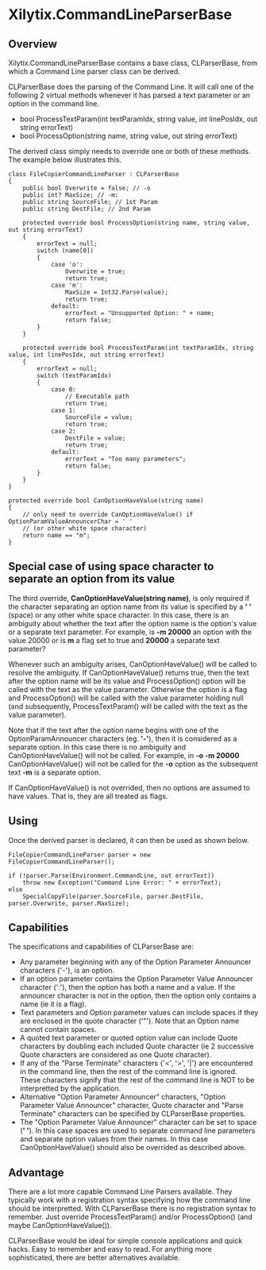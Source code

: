 ﻿# Xilytix.CommandLineParserBase

## Overview

Xilytix.CommandLineParserBase contains a base class, CLParserBase, from which a Command Line parser class can be derived.

CLParserBase does the parsing of the Command Line.  It will call one of the following 2 virtual methods whenever it has parsed a text parameter or an option in the command line.

* bool ProcessTextParam(int textParamIdx, string value, int linePosIdx, out string errorText)
* bool ProcessOption(string name, string value, out string errorText)

The derived class simply needs to override one or both of these methods.  The example below illustrates this.

    class FileCopierCommandLineParser : CLParserBase
    {
        public bool Overwrite = false; // -o
        public int? MaxSize; // -m:
        public string SourceFile; // 1st Param 
        public string DestFile; // 2nd Param 

        protected override bool ProcessOption(string name, string value, out string errorText)
        {
            errorText = null;
            switch (name[0])
            {
                case 'o':
                    Overwrite = true;
                    return true;
                case 'm':
                    MaxSize = Int32.Parse(value);
                    return true;
                default:
                    errorText = "Unsupported Option: " + name;
                    return false;
            }
        }

        protected override bool ProcessTextParam(int textParamIdx, string value, int linePosIdx, out string errorText)
        {
            errorText = null;
            switch (textParamIdx)
            {
                case 0:
                    // Executable path 
                    return true;
                case 1:
                    SourceFile = value;
                    return true;
                case 2:
                    DestFile = value;
                    return true;
                default:
                    errorText = "Too many parameters";
                    return false;
            }
        }
    }

    protected override bool CanOptionHaveValue(string name)
    {
        // only need to override CanOptionHaveValue() if OptionParamValueAnnouncerChar = ' '
        // (or other white space character)
        return name == "m";
    }

## Special case of using space character to separate an option from its value

The third override, **CanOptionHaveValue(string name)**, is only required if the character separating an option name from its value is specified by a **' '** (space) or any other white space character. In this case, there is an ambiguity about whether the text after the option name is the option's value or a separate text parameter. For example, is **-m 20000** an option with the value 20000 or is **m** a flag set to true and **20000** a separate text parameter?

Whenever such an ambiguity arises, CanOptionHaveValue() will be called to resolve the ambiguity.  If CanOptionHaveValue() returns true, then the text after the option name will be its value and ProcessOption() option will be called with the text as the value parameter. Otherwise the option is a flag and ProcessOption() will be called with the value parameter holding null (and subsequently, ProcessTextParam() will be called with the text as the value parameter).

Note that if the text after the option name begins with one of the OptionParamAnnouncer characters (eg. **'-'**), then it is considered as a separate option. In this case there is no ambiguity and CanOptionHaveValue() will not be called.  For example, in **-o -m 20000** CanOptionHaveValue() will not be called for the **-o** option as the subsequent text **-m** is a separate option.

If CanOptionHaveValue() is not overrided, then no options are assumed to have values. That is, they are all treated as flags. 

## Using

Once the derived parser is declared, it can then be used as shown below.

    FileCopierCommandLineParser parser = new FileCopierCommandLineParser();
    
    if (!parser.Parse(Environment.CommandLine, out errorText))
        throw new Exception("Command Line Error: " + errorText);
    else
        SpecialCopyFile(parser.SourceFile, parser.DestFile, parser.Overwrite, parser.MaxSize);

## Capabilities

The specifications and capabilities of CLParserBase are:

* Any parameter beginning with any of the Option Parameter Announcer characters {'-'}, is an option.
* If an option parameter contains the Option Parameter Value Announcer character (':'), then the option has both a name and a value.  If the announcer character is not in the option, then the option only contains a name (ie it is a flag).
* Text parameters and Option parameter values can include spaces if they are enclosed in the quote character ('"').  Note that an Option name cannot contain spaces.
* A quoted text parameter or quoted option value can include Quote characters by doubling each included Quote character (ie 2 successive Quote characters are considered as one Quote character).
* If any of the "Parse Terminate" characters {'<', '>', '|'} are encountered in the command line, then the rest of the command line is ignored.  These characters signify that the rest of the command line is NOT to be interpretted by the application.
* Alternative "Option Parameter Announcer" characters, "Option Parameter Value Announcer" character, Quote character and "Parse Terminate" characters can be specified by CLParserBase properties.
* The "Option Parameter Value Announcer" character can be set to space (**' '**). In this case spaces are used to separate command line parameters and separate option values from their names. In this case CanOptionHaveValue() should also be overrided as described above.

## Advantage

There are a lot more capable Command Line Parsers available. They typically work with a registration syntax specifying how the command line should be interpretted. With CLParserBase there is no registration syntax to remember.  Just override ProcessTextParam() and/or ProcessOption() (and maybe CanOptionHaveValue()).

CLParserBase would be ideal for simple console applications and quick hacks.  Easy to remember and easy to read.  For anything more sophisticated, there are better alternatives available.